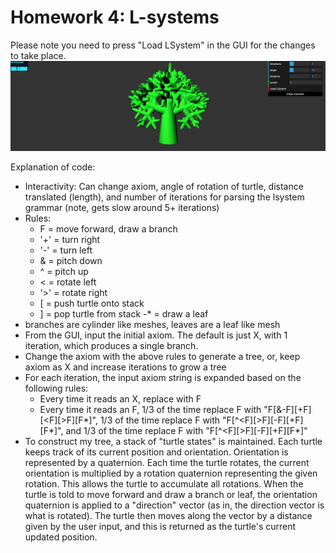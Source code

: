 
# Homework 4: L-systems

Please note you need to press "Load LSystem" in the GUI for the changes to take place.
![](tree.png)

Explanation of code:
-  Interactivity: Can change axiom, angle of rotation of turtle, distance translated (length), and number of iterations for parsing the lsystem grammar (note, gets slow around 5+ iterations)
- Rules:
    - F = move forward, draw a branch
    - '+' = turn right
    - '-' = turn left
    - & = pitch down
    - ^ = pitch up
    - < = rotate left
    - '>' = rotate right
    - [ = push turtle onto stack
    - ] = pop turtle from stack
    -* = draw a leaf
- branches are cylinder like meshes, leaves are a leaf like mesh
-  From the GUI, input the initial axiom. The default is just X, with 1 iteration, which produces a single branch.
- Change the axiom with the above rules to generate a tree, or, keep axiom as X and increase iterations to grow a tree
- For each iteration, the input axiom string is expanded based on the following rules:
    - Every time it reads an X, replace with F
    - Every time it reads an F, 1/3 of the time replace F with "F[&-F][+F][<F][>F][F*]", 1/3 of the time replace F with "F[^<F][>F][-F][+F][F*]", and 1/3 of the time replace F with "F[^<F][>F][-F][+F][F*]"
- To construct my tree, a stack of "turtle states" is maintained. Each turtle keeps track of its current position and orientation. Orientation is represented by a quaternion. Each time the turtle rotates, the current orientation is multiplied by a rotation quaternion representing the given rotation. This allows the turtle to accumulate all rotations. When the turtle is told to move forward and draw a branch or leaf, the orientation quaternion is applied to a "direction" vector (as in, the direction vector is what is rotated). The turtle then moves along the vector by a distance given by the user input, and this is returned as the turtle's current updated position.
